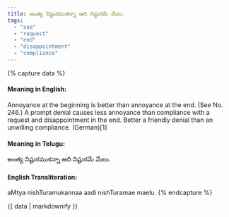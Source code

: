 ```yaml
---
title: అంత్య నిష్టురముకన్నా ఆది నిష్టురమే మేలు.
tags:
  - "see"
  - "request"
  - "end"
  - "disappointment"
  - "compliance"
---
```


{% capture data %}
#### Meaning in English:
Annoyance at the beginning is better than annoyance at the end.
(See No. 246.)
A prompt denial causes less annoyance than compliance with a request and disappointment in the end.
Better a friendly denial than an unwilling compliance. (German)[1]

#### Meaning in Telugu:
అంత్య నిష్టురముకన్నా ఆది నిష్టురమే మేలు.

#### English Transliteration:
aMtya nishTuramukannaa aadi nishTuramae maelu.
{% endcapture %}

<div class="notice">{{ data | markdownify }}</div>

